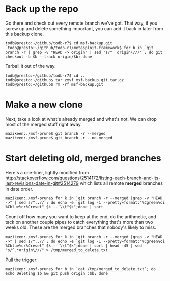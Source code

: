 # Back up the repo
Go there and check out every remote branch we've got. That way, if you screw up and delete something important, you can add it back in later from this backup clone.
```
todb@presto:~/github/todb-r7$ cd msf-backup.git
`todb@presto:~/github/todb-r7/metasploit-framework$ for b in `git branch -r | grep -v "HEAD -> origin" | sed 's/^  origin\///'`; do git checkout -b $b --track origin/$b; done
```

Tarball it out of the way.
```
todb@presto:~/github/todb-r7$ cd ..
todb@presto:~/github$ tar zxvf msf-backup.git.tar.gz
todb@presto:~/github$ rm -rf msf-backup.git
```

# Make a new clone
Next, take a look at what's already merged and what's not. We can drop most of the merged stuff right away.
```
mazikeen:./msf-prune$ git branch -r --merged 
mazikeen:./msf-prune$ git branch -r --no-merged 
```

# Start deleting old, merged branches
Here's a one-liner, lightly modified from http://stackoverflow.com/questions/2514172/listing-each-branch-and-its-last-revisions-date-in-git#2514279 which lists all remote **merged** branches in date order.
```
mazikeen:./msf-prune$ for k in `git branch -r --merged |grep -v "HEAD ->" | sed s/^..//`; do echo -e `git log -1 --pretty=format:"%Cgreen%ci %Cblue%cr%Creset" $k --`\\t"$k";done | sort
```

Count off how many you want to keep at the end, do the arithmetic, and tack on another couple pipes to catch everything that's more than two weeks old. These are the merged branches that nobody's likely to miss.
```
mazikeen:./msf-prune$ for k in `git branch -r --merged |grep -v "HEAD ->" | sed s/^..//`; do echo -e `git log -1 --pretty=format:"%Cgreen%ci %Cblue%cr%Creset" $k --`\\t"$k";done | sort | head -45 | sed "s/^.*origin\///" > /tmp/merged_to_delete.txt
```

Pull the trigger:
```
mazikeen:./msf-prune$ for b in `cat /tmp/merged_to_delete.txt`; do echo Deleting $b && git push origin :$b; done
```

